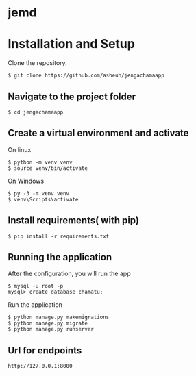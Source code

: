 # jemd

# Installation and Setup
Clone the repository.

```
$ git clone https://github.com/asheuh/jengachamaapp
```

## Navigate to the project folder

```
$ cd jengachamaapp
```

## Create a virtual environment and activate

On linux

```
$ python -m venv venv
$ source venv/bin/activate

```

On Windows

```
$ py -3 -m venv venv
$ venv\Scripts\activate

```

## Install requirements( with pip)

```
$ pip install -r requirements.txt

```

## Running the application

After the configuration, you will run the app

```
$ mysql -u root -p
mysql> create database chamatu;
```

Run the application

```
$ python manage.py makemigrations
$ python manage.py migrate
$ python manage.py runserver

```

## Url for endpoints

```
http://127.0.0.1:8000

```
